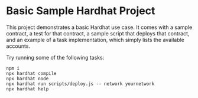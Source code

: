 # Basic Sample Hardhat Project

This project demonstrates a basic Hardhat use case. It comes with a sample contract, a test for that contract, a sample script that deploys that contract, and an example of a task implementation, which simply lists the available accounts.

Try running some of the following tasks:

```shell
npm i
npx hardhat compile
npx hardhat node
npx hardhat run scripts/deploy.js -- network yournetwork
npx hardhat help
```
